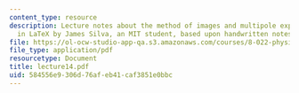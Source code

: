 ```yaml
---
content_type: resource
description: Lecture notes about the method of images and multipole expansion. Prepared
  in LaTeX by James Silva, an MIT student, based upon handwritten notes.
file: https://ol-ocw-studio-app-qa.s3.amazonaws.com/courses/8-022-physics-ii-electricity-and-magnetism-fall-2006/584556e9306d76afeb41caf3851e0bbc_lecture14.pdf
file_type: application/pdf
resourcetype: Document
title: lecture14.pdf
uid: 584556e9-306d-76af-eb41-caf3851e0bbc
---
```

